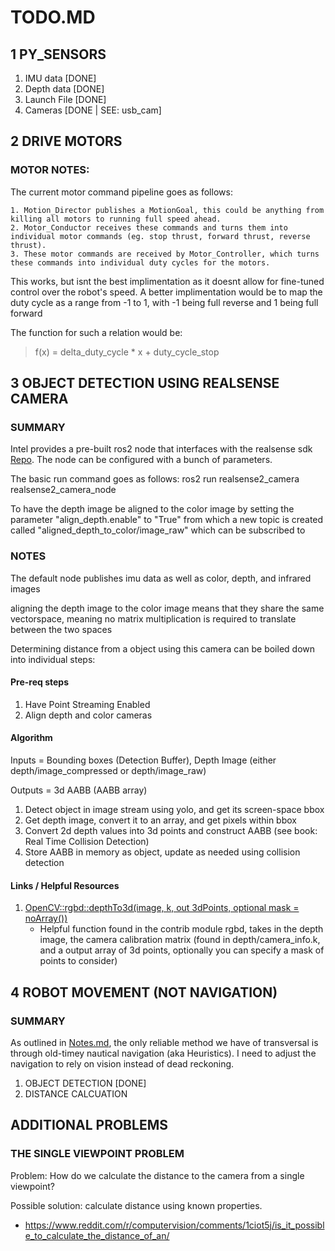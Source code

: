 # TODO.MD


## 1 PY_SENSORS
1. IMU data [DONE]
2. Depth data [DONE]
3. Launch File [DONE]
4. Cameras [DONE | SEE: usb_cam]


## 2 DRIVE MOTORS
### MOTOR NOTES:
The current motor command pipeline goes as follows:
		
	1. Motion_Director publishes a MotionGoal, this could be anything from killing all motors to running full speed ahead.
	2. Motor_Conductor receives these commands and turns them into individual motor commands (eg. stop thrust, forward thrust, reverse thrust).
	3. These motor commands are received by Motor_Controller, which turns these commands into individual duty cycles for the motors.

This works, but isnt the best implimentation as it doesnt allow for fine-tuned control over the robot's speed. 
A better implimentation would be to map the duty cycle as a range from -1 to 1, with -1 being full reverse and 1 being full forward

The function for such a relation would be:
> f(x) = delta_duty_cycle * x + duty_cycle_stop


## 3 OBJECT DETECTION USING REALSENSE CAMERA
### SUMMARY 
Intel provides a pre-built ros2 node that interfaces with the realsense sdk [Repo](https://github.com/IntelRealSense/realsense-ros).
The node can be configured with a bunch of parameters. 

The basic run command goes as follows: 
ros2 run realsense2_camera realsense2_camera_node

To have the depth image be aligned to the color image by setting the parameter "align_depth.enable" to "True" from which a new topic is created called "aligned_depth_to_color/image_raw" which can be subscribed to

### NOTES
The default node publishes imu data as well as color, depth, and infrared images

aligning the depth image to the color image means that they share the same vectorspace, meaning no matrix multiplication is required to translate between the two spaces

Determining distance from a object using this camera can be boiled down into individual steps:
#### Pre-req steps
1. Have Point Streaming Enabled
2. Align depth and color cameras

#### Algorithm
Inputs = Bounding boxes (Detection Buffer), Depth Image (either depth/image_compressed or depth/image_raw)

Outputs = 3d AABB (AABB array) 
1. Detect object in image stream using yolo, and get its screen-space bbox
2. Get depth image, convert it to an array, and get pixels within bbox
3. Convert 2d depth values into 3d points and construct AABB (see book: Real Time Collision Detection)
4. Store AABB in memory as object, update as needed using collision detection 

#### Links / Helpful Resources
1. [OpenCV::rgbd::depthTo3d(image, k, out 3dPoints, optional mask = noArray())](https://docs.opencv.org/4.x/d2/d3a/group__rgbd.html#ga403eeb581b09684f7e24f7c157086dd6)
	- Helpful function found in the contrib module rgbd, takes in the depth image, the camera calibration matrix (found in depth/camera_info.k, and a output array of 3d points, optionally you can specify a mask of points to consider)



## 4 ROBOT MOVEMENT (NOT NAVIGATION)

### SUMMARY
As outlined in [Notes.md](Notes.md), the only reliable method we have of transversal is through old-timey nautical navigation (aka Heuristics). 
I need to adjust the navigation to rely on vision instead of dead reckoning.

1. OBJECT DETECTION [DONE]
2. DISTANCE CALCUATION

<!-- This only works if we have a better accelerometer -->
<!-- ### SUMMARY: 
As outlined in Notes.md, the goal is to have the robot move from coordinate to coordinate like verticies in a graph.

This is all well and good, but how do we move from vertex to vertex in a safe and efficient fashion? 

We need a controller that can somehow calculate the required duty cycle to bring us to a certain position. 

[TODO]: Look into PID Controllers
https://gamzeyilan1.medium.com/pid-controller-for-absolute-beginners-4a49c58c8098  -->


## ADDITIONAL PROBLEMS

### THE SINGLE VIEWPOINT PROBLEM

Problem: How do we calculate the distance to the camera from a single viewpoint?

Possible solution: calculate distance using known properties. 
- https://www.reddit.com/r/computervision/comments/1ciot5j/is_it_possible_to_calculate_the_distance_of_an/

